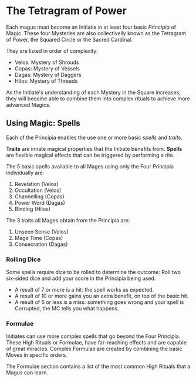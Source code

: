 # The Tetragram of Power

Each magus must become an Initiatie in at least four basic _Principia_ of Magic. 
These four Mysteries are also collectivelly known as the Tetragram of Power, the Squared Circle or the Sacred Cardinal.

They are listed in order of complexity:

* Velos: Mystery of Shrouds
* Copas: Mystery of Vessels
* Dagas: Mystery of Daggers
* Hilos: Mystery of Threads 

As the Initiate's understanding of each Mystery in the Square increases, they will become able to combine them into complex rituals to achieve more advanced Magics.


## Using Magic: Spells

Each of the Principia enables the use one or more basic _spells_ and _traits_. 

__Traits__ are innate magical properties that the Initiate benefits from.
__Spells__ are flexible magical effects that can be triggered by performing a rite. 

The 5 basic spells available to all Mages using only the Four Principia individually are:

1. Revelation (Velos)
1. Occultation (Velos)
1. Channelling (Copas)
1. Power Word (Dagas)
1. Binding (Hilos)

The 3 traits all Mages obtain from the Principia are:

1. Unseen Sense (Velos)
1. Mage Time (Copas)
1. Consecration (Dagas)


### Rolling Dice

Some spells require dice to be rolled to determine the outcome: Roll two six-sided dice and add your score in the Principia being used.

* A result of 7 or more is a hit: the spell works as expected. 
* A result of 10 or more gains you an extra benefit, on top of the basic hit.
* A result of 6 or less is a miss: something goes wrong and your spell is Corrupted, the MC tells you what happens.


### Formulae

Initiates can use more complex spells that go beyond the Four Principia. 
These High Rituals or Formulae, have far-reaching effects and are capable of great miracles. 
Complex Formulae are created by combining the basic Moves in specific orders. 

The Formulae section contains a list of the most common High Rituals that a Magus can learn. 
